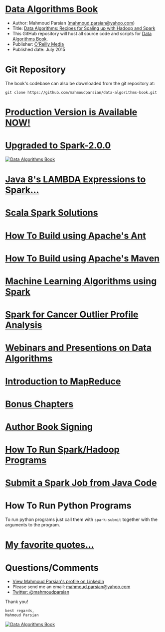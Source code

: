 [Data Algorithms Book](http://shop.oreilly.com/product/0636920033950.do)
======================
* Author: Mahmoud Parsian (mahmoud.parsian@yahoo.com)
* Title: [Data Algorithms: Recipes for Scaling up with Hadoop and Spark](http://shop.oreilly.com/product/0636920033950.do) 
* This GitHub repository will host all source code and scripts for [Data Algorithms Book](http://shop.oreilly.com/product/0636920033950.do).
* Publisher: [O'Reilly Media](http://shop.oreilly.com/product/0636920033950.do)
* Published date: July 2015

Git Repository
==============
The book's codebase can also be downloaded from the git repository at:
````
git clone https://github.com/mahmoudparsian/data-algorithms-book.git
````

[Production Version is Available NOW!](http://shop.oreilly.com/product/0636920033950.do)
======================================

[Upgraded to Spark-2.0.0](http://spark.apache.org/news/spark-2-0-0-released.html)
=========================

[![Data Algorithms Book](./misc/da_book3.jpeg)](http://shop.oreilly.com/product/0636920033950.do)

[Java 8's LAMBDA Expressions to Spark...](./misc/jdk8_and_lambda.md)
================================================

[Scala Spark Solutions](./src/main/scala/org/dataalgorithms)
============================================================

[How To Build using Apache's Ant](./misc/ant/README.md)
===============================

[How To Build using Apache's Maven](./misc/maven/README.md)
===================================

[Machine Learning Algorithms using Spark](./src/main/java/org/dataalgorithms/machinelearning)
=========================================

[Spark for Cancer Outlier Profile Analysis](http://hadoopsummit.uservoice.com/forums/344955-data-science-analytics-and-spark/suggestions/11664381-spark-solution-for-cancer-outlier-profile-analysis)
====================================================
 
[Webinars and Presentions on Data Algorithms](./misc/webinars.md)
=================================================================

[Introduction to MapReduce](https://github.com/mahmoudparsian/data-algorithms-book/tree/master/src/main/java/org/dataalgorithms/chapB09/charcount)
===========================
 
[Bonus Chapters](./misc/bonus-chapters.md)
================
 
[Author Book Signing](./misc/book-signing.md)
=====================


<!---
your comment goes here
and here

Work in Progress...
===================
Please note that this is a work in progress...
![Data Algorithms Book Work In Progress](./misc/work_in_progress2.jpeg)
--> 


[How To Run Spark/Hadoop Programs](./misc/run_spark/README.md)
==================================


[Submit a Spark Job from Java Code](./misc/how-to-submit-spark-job-from-java-code.md)
===========================================


How To Run Python Programs
==========================
To run python programs just call them with `spark-submit` together with the arguments to the program.

[My favorite quotes...](./misc/favorite_quotes/README.md)
=========================================================

 
Questions/Comments
==================
* [View Mahmoud Parsian's profile on LinkedIn](http://www.linkedin.com/in/mahmoudparsian)
* Please send me an email: <mahmoud.parsian@yahoo.com>
* [Twitter: @mahmoudparsian](http://twitter.com/mahmoudparsian) 

Thank you!
````
best regards,
Mahmoud Parsian
````

[![Data Algorithms Book](./misc/large-image.jpg)](http://shop.oreilly.com/product/0636920033950.do)
